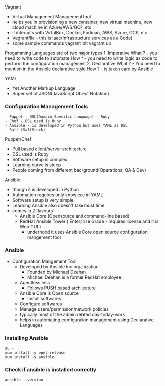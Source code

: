 Vagrant
   - Virtual Management Management tool
   - helps you in provisioning a new container, new virtual machine, new cloud machine in Azure/AWS/GCP, etc
   - it interacts with VirtulBox, Docker, Podman, AWS, Azure, GCP, etc
   - Vagrantfile
	- this is Iaac(Infrastructure services as a Code)
   - some sample commands
	 vagrant init
	 vagrant up

Progamming Languages are of two major types
	1. Imperative
	What ?
	- you need to write code to automate
	How ?
	- you need to write logic as code to perform the configuration management
	2. Declarative
	What ?
		- You need to mention in the Ansible declarative style
	How ?
		- is taken care by Ansible

YAML
 - Yet Another Markup Language
 - Super set of JSON(JavaScript Object Notation)

### Configuration Management Tools
	- Puppet - DSL(Domain Specific Language) - Ruby
	- Chef - DSL used is Ruby
	- Ansible - is developed in Python but uses YAML as DSL
	- Salt (SaltStack)

Puppet/Chef
  - Pull based client/server architecture
  - DSL used is Ruby
  - Software setup is complex
  - Learning curve is steep
  - People coming from different background(Operations, QA & Dev) 

Ansible 
  - though it is developed in Python
  - Automation requires only knowlede in YAML
  - Software setup is very simple
  - Learning Ansible also doesn't take must time
  - comes in 2 flavours
	- Ansible Core (Opensource and command-line based)
	- RedHat Ansible Tower ( Enterprise Grade - requires license and it is Web GUI )
		- underhood it uses Ansible Core open source configuration mangement tool
  
### Ansible
- Configuration Mangement Tool
	- Developed by Ansible Inc organization
		- Founded by Michael Deehan
		- Michael Deehan is a former RedHat employee
	- Agentless less
        - Follows PUSH based architecture
	- Ansible Core is Open source
    	- Install softwares
	- Configure softwares
	- Manage users/permission/network policies
	- typically most of the admin related day-today-work
	- helps in automating configuration management using Declarative Languages

### Installing Ansible
```
su -
yum install -y epel-release
yum install -y ansible
```

### Check if ansible is installed correctly
```
ansible --version
```
